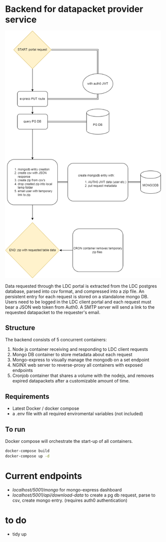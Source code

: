 # Backend for datapacket provider service

![service diagram](https://github.com/Landscape-Data-Commons/data-packet-service/blob/master/data.png)

Data requested through the LDC portal is extracted from the LDC postgres database, parsed into csv format, and compressed into a zip file. An persistent entry for each request is stored on a standalone mongo DB. Users need to be logged in the LDC client portal and each request must bear a JSON web token from Auth0. A SMTP server will send a link to the requested datapacket to the requester's email.

## Structure
The backend consists of 5 concurrent containers: 
1. Node js container receiving and responding to LDC client requests
2. Mongo DB container to store metadata about each request 
3. Mongo-express to visually manage the mongodb on a set endpoint
4. NGINX web server to reverse-proxy all containers with exposed endpoints
5. Cronjob container that shares a volume with the nodejs, and removes expired datapackets after a customizable amount of time.

## Requirements
- Latest Docker / docker compose 
- a .env file with all required enviromental variables (not included)

## To run 

Docker compose will orchestrate the start-up of all containers. 

```sh
docker-compose build  
docker-compose up -d 
```

# Current endpoints 

- *localhost/5001/mongo* for mongo-express dashboard 
- *localhost/5001/api/download-data* to create a pg db request, parse to csv, create mongo entry. (requires auth0 authentication)

# to do 
- tidy up
